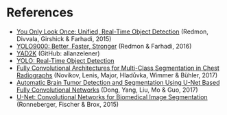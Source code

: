 # References

- [You Only Look Once: Unified, Real-Time Object Detection](https://arxiv.org/abs/1506.02640) (Redmon, Divvala, Girshick & Farhadi, 2015)
- [YOLO9000: Better, Faster, Stronger](https://arxiv.org/abs/1612.08242) (Redmon & Farhadi, 2016)
- [YAD2K](https://github.com/allanzelener/YAD2K) (GitHub: allanzelener)
- [YOLO: Real-Time Object Detection](https://pjreddie.com/darknet/yolo/)
- [Fully Convolutional Architectures for Multi-Class Segmentation in Chest Radiographs](https://arxiv.org/abs/1701.08816) (Novikov, Lenis, Major, Hladůvka, Wimmer & Bühler, 2017)
- [Automatic Brain Tumor Detection and Segmentation Using U-Net Based Fully Convolutional Networks](https://arxiv.org/abs/1705.03820) (Dong, Yang, Liu, Mo & Guo, 2017)
- [U-Net: Convolutional Networks for Biomedical Image Segmentation](https://arxiv.org/abs/1505.04597) (Ronneberger, Fischer & Brox, 2015)